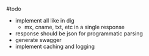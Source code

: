 

#todo

* implement all like in dig
	- mx, cname, txt, etc in a single response
* response should be json for programmatic parsing
* generate swagger
* implement caching and logging
